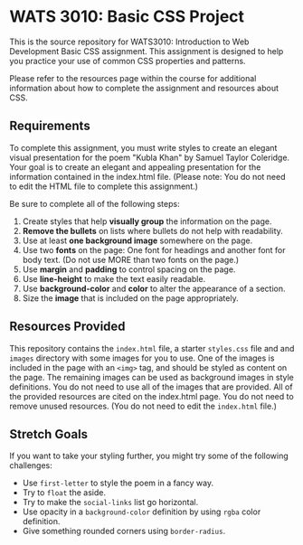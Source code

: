 WATS 3010: Basic CSS Project
============

This is the source repository for WATS3010: Introduction to Web Development
Basic CSS assignment. This assignment is designed to help you practice your
use of common CSS properties and patterns.

Please refer to the resources page within the course for additional information
about how to complete the assignment and resources about CSS.

Requirements
------------

To complete this assignment, you must write styles to create an elegant visual
presentation for the poem "Kubla Khan" by Samuel Taylor Coleridge. Your goal
is to create an elegant and appealing presentation for the information contained
in the index.html file. (Please note: You do not need to edit the HTML file to
complete this assignment.)

Be sure to complete all of the following steps:

1. Create styles that help **visually group** the information on the page.
2. **Remove the bullets** on lists where bullets do not help with readability.
3. Use at least **one background image** somewhere on the page.
4. Use two **fonts** on the page: One font for headings and another font for body
   text. (Do not use MORE than two fonts on the page.)
5. Use **margin** and **padding** to control spacing on the page.
6. Use **line-height** to make the text easily readable.
7. Use **background-color** and **color** to alter the appearance of a section.
8. Size the **image** that is included on the page appropriately.

Resources Provided
------------------

This repository contains the ``index.html`` file, a starter ``styles.css`` file
and and ``images`` directory with some images for you to use. One of the images
is included in the page with an ``<img>`` tag, and should be styled as content
on the page. The remaining images can be used as background images in style
definitions. You do not need to use all of the images that are provided. All of
the provided resources are cited on the index.html page. You do not need to
remove unused resources. (You do not need to edit the ``index.html`` file.)

Stretch Goals
-------------

If you want to take your styling further, you might try some of the following
challenges:

* Use ``first-letter`` to style the poem in a fancy way.
* Try to ``float`` the aside.
* Try to make the ``social-links`` list go horizontal.
* Use opacity in a ``background-color`` definition by using ``rgba`` color
  definition.
* Give something rounded corners using ``border-radius``.

